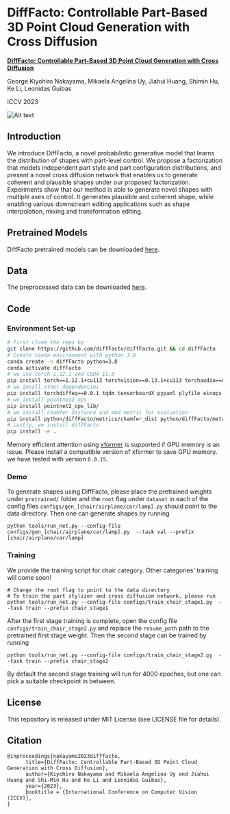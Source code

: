 # DiffFacto: Controllable Part-Based 3D Point Cloud Generation with Cross Diffusion
**[DiffFacto: Controllable Part-Based 3D Point Cloud Generation with Cross Diffusion]([https://scade-spacecarving-nerfs.github.io](https://difffacto.github.io))** 

George Kiyohiro Nakayama, Mikaela Angelina Uy, Jiahui Huang, Shimin Hu, Ke Li, Leonidas Guibas

ICCV 2023

![Alt text](assets/combined.gif)

## Introduction
We introduce DiffFacto, a novel probabilistic generative model that learns the distribution of shapes with part-level control. We propose a factorization that models independent part style and part configuration distributions, and present a novel cross diffusion network that enables us to generate coherent and plausible shapes under our proposed factorization. Experiments show that our method is able to generate novel shapes with multiple axes of control. It generates plausible and coherent shape, while enabling various downstream editing applications such as shape interpolation, mixing and transformation editing. 


## Pretrained Models
DiffFacto pretrained models can be downloaded [here](http://download.cs.stanford.edu/orion/DiffFacto/weights.zip).
## Data
The preprocessed data can be downloaded [here](http://download.cs.stanford.edu/orion/DiffFacto/data.zip).
## Code

### Environment Set-up
```bash
# first clone the repo by 
git clone https://github.com/diffFacto/diffFacto.git && cd diffFacto
# Create conda environment with python 3.8
conda create -n diffFacto python=3.8
conda activate diffFacto
# we use torch 1.12.1 and CUDA 11.3
pip install torch==1.12.1+cu113 torchvision==0.13.1+cu113 torchaudio==0.12.1 --extra-index-url https://download.pytorch.org/whl/cu113
# we insall other dependencies
pip install torchdiffeq==0.0.1 tqdm tensorboardX pypaml plyfile einops numpy==1.23.5 scipy scikit-learn einops
# we install pointnet2_ops 
pip install pointnet2_ops_lib/
# we install chamfer distance and emd metric for evaluation 
pip install python/diffFacto/metrics/chamfer_dist python/diffFacto/metrics/emd
# Lastly, we install diffFacto
pip install -e .
```
Memory efficient attention using [xformer](https://github.com/facebookresearch/xformers) is supported if GPU memory is an issue. Please install a compatible version of xformer to save GPU memory. we have tested with version `0.0.15`. 
### Demo
To generate shapes using DiffFacto, please place the pretrained weights under `pretrained/` folder and the `root` flag under `dataset` in each of the config files `configs/gen_[chair/airplane/car/lamp].py` should point to the data directory. Then one can generate shapes by running 
```
python tools/run_net.py --config-file configs/gen_[chair/airplane/car/lamp].py  --task val --prefix [chair/airplane/car/lamp]
```
### Training
We provide the training script for chair category. Other categories' training will come soon! 

```
# Change the root flag to point to the data directory 
# To train the part stylizer and cross diffusion network, please run
python tools/run_net.py --config-file configs/train_chair_stage1.py  --task train --prefix chair_stage1
```
After the first stage training is complete, open the config file `configs/train_chair_stage2.py` and replace the `resume_path` path to the pretrained first stage weight. Then the second stage can be trained by running 
```
python tools/run_net.py --config-file configs/train_chair_stage2.py  --task train --prefix chair_stage2
```
By default the second stage training will run for 4000 epoches, but one can pick a suitable checkpoint in between. 


## License
This repository is released under MIT License (see LICENSE file for details).

## Citation
```
@inproceedings{nakayama2023difffacto,
      title={DiffFacto: Controllable Part-Based 3D Point Cloud Generation with Cross Diffusion}, 
      author={Kiyohiro Nakayama and Mikaela Angelina Uy and Jiahui Huang and Shi-Min Hu and Ke Li and Leonidas Guibas},
      year={2023},
      booktitle = {International Conference on Computer Vision (ICCV)},
}
```
